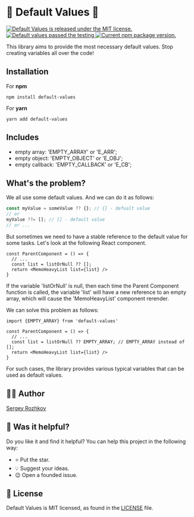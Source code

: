 [LICENSE]: https://github.com/rozhkovs/default-values/blob/HEAD/LICENSE
[AUTHOR]: https://github.com/rozhkovs

# 🫡 Default Values 🫡
<p>
  <a href="https://github.com/rozhkovs/default-values/blob/HEAD/LICENSE">
    <img src="https://img.shields.io/badge/license-MIT-blue.svg" alt="Default Values is released under the MIT license." />
  </a>
  <a href="https://github.com/rozhkovs/default-values/actions/workflows/testing.yml">
    <img src="https://github.com/rozhkovs/default-values/actions/workflows/testing.yml/badge.svg" alt="Default values passed the testing" />
  </a>
  <a href="https://www.npmjs.com/package/default-values">
    <img src="https://img.shields.io/npm/v/default-values?color=brightgreen&label=npm%20package" alt="Current npm package version." />
  </a>
</p>

This library aims to provide the most necessary default values. Stop creating variables all over the code!

## Installation
For **npm**
```shell
npm install default-values
```
For **yarn**
```shell
yarn add default-values
```

## Includes
- empty array: 'EMPTY_ARRAY' or 'E_ARR';
- empty object: 'EMPTY_OBJECT' or 'E_OBJ';
- empty callback: 'EMPTY_CALLBACK' or 'E_CB';

## What's the problem?
We all use some default values. And we can do it as follows:
```typescript
const myValue = someValue ?? {}; // {} - defualt value
// or
myValue ??= []; // [] - default value
// or ...
```
But sometimes we need to have a stable reference to the default value for some tasks. Let's look at the following React component.
```tsx
const ParentComponent = () => {
  // ...
  const list = listOrNull ?? [];
  return <MemoHeavyList list={list} />
}
```
If the variable 'listOrNull' is null, then each time the Parent Component function is called, the variable 'list' will have a new reference to an empty array, which will cause the 'MemoHeavyList' component rerender.

We can solve this problem as follows:
```tsx
import {EMPTY_ARRAY} from 'default-values'

const ParentComponent = () => {
  // ...
  const list = listOrNull ?? EMPTY_ARRAY; // EMPTY_ARRAY instead of [];
  return <MemoHeavyList list={list} />
}
```
For such cases, the library provides various typical variables that can be used as default values.

## 👨‍💻 Author
[Sergey Rozhkov][AUTHOR]

## 🎯 Was it helpful?

Do you like it and find it helpful? You can help this project in the following way:
- ⭐ Put the star.
- 💡 Suggest your ideas.
- 😉 Open a founded issue.

## 📄 License

Default Values is MIT licensed, as found in the [LICENSE] file.
